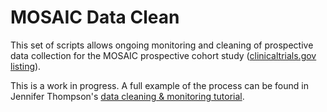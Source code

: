 # MOSAIC Data Clean

This set of scripts allows ongoing monitoring and cleaning of prospective data
collection for the MOSAIC prospective cohort study ([clinicaltrials.gov listing](https://clinicaltrials.gov/ct2/show/NCT03115840)).

This is a work in progress. A full example of the process can be found in
Jennifer Thompson's [data cleaning & monitoring tutorial](https://github.com/jenniferthompson/DataCleanExample).